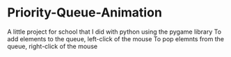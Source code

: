 # Priority-Queue-Animation
A little project for school that I did with python using the pygame library
To add elements to the queue, left-click of the mouse
To pop elemnts from the queue, right-click of the mouse

